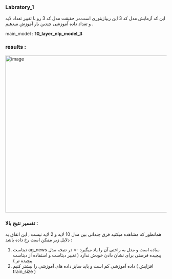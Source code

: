 ### Labratory_1
این کد آزمایش مدل کد 3 این ریپازیتوری است.در حقیقت مدل کد 3 رو با تغییر تعداد لایه و تعداد داده آموزشی چندین بار آموزش میدهیم .

main_model : __10_layer_nlp_model_3__
### results :

<img width="1172" height="490" alt="image" src="https://github.com/user-attachments/assets/bcdab247-3b64-4cd6-83dc-d570f8ffa039" />

### تفسیر نتیج بالا : 
همانطور که مشاهده میکنید فرق چندانی بین مدل 10 لایه و 2 لایه نیست , این اتفاق به دلایل زیر ممکن است رخ داده باشد :
1. دیتاست ag_news ساده است و مدل به راحتی آن را یاد میگیرد -> در نتیجه مدل پیچیده فرصتی برای نشان دادن خودش ندارد ( تغییر دیتاست و استفاده از دیتاست پیچیده تر )
2. داده آموزشی کم است و باید سایز داده های آموزشی را بیشتر کنیم ( افزایش train_size )
